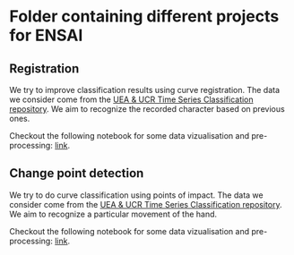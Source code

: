 # Folder containing different projects for ENSAI

## Registration

We try to improve classification results using curve registration. The data we consider come from the [UEA & UCR Time Series Classification repository](https://timeseriesclassification.com/index.php). We aim to recognize the recorded character based on previous ones.

Checkout the following notebook for some data vizualisation and pre-processing: [link](https://colab.research.google.com/drive/1UL99rv_d9ZYxMLphInirvObiHElt7DWg).

## Change point detection

We try to do curve classification using points of impact. The data we consider come from the [UEA & UCR Time Series Classification repository](https://timeseriesclassification.com/index.php). We aim to recognize a particular movement of the hand.

Checkout the following notebook for some data vizualisation and pre-processing: [link](https://colab.research.google.com/drive/1nwrYtpPvQO-2AczbSzGV5-OEwvZ88o_X).
